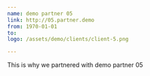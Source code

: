 ```yaml
---
name: demo partner 05
link: http://05.partner.demo
from: 1970-01-01
to:
logo: /assets/demo/clients/client-5.png

---
```

This is why we partnered with demo partner 05
